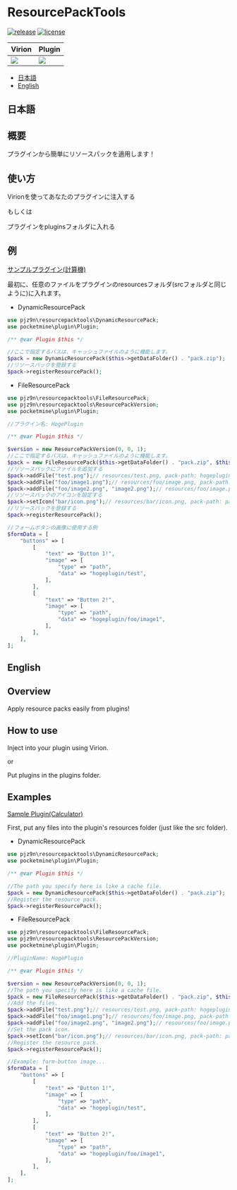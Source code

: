 # ResourcePackTools

[![release](https://img.shields.io/github/release/PJZ9n/ResourcePackTools.svg)](https://github.com/PJZ9n/ResourcePackTools/releases)
[![license](https://img.shields.io/badge/License-GPL--v3-green)](https://github.com/PJZ9n/ResourcePackTools/blob/master/LICENSE)

|Virion|Plugin|
|---|---|
|[![](https://poggit.pmmp.io/ci.shield/PJZ9n/ResourcePackTools/ResourcePackTools)](https://poggit.pmmp.io/ci/PJZ9n/ResourcePackTools/ResourcePackTools)|[![](https://poggit.pmmp.io/ci.shield/PJZ9n/ResourcePackTools/ResourcePackToolsPlugin)](https://poggit.pmmp.io/ci/PJZ9n/ResourcePackTools/ResourcePackToolsPlugin)|

- [日本語](#日本語)
- [English](#English)

## 日本語

## 概要
プラグインから簡単にリソースパックを適用します！

## 使い方
Virionを使ってあなたのプラグインに注入する

もしくは

プラグインをpluginsフォルダに入れる

## 例
[サンプルプラグイン(計算機)](https://github.com/PJZ9n/Calculator)

最初に、任意のファイルをプラグインのresourcesフォルダ(srcフォルダと同じように)に入れます。

- DynamicResourcePack
```php
use pjz9n\resourcepacktools\DynamicResourcePack;
use pocketmine\plugin\Plugin;

/** @var Plugin $this */

//ここで指定するパスは、キャッシュファイルのように機能します。
$pack = new DynamicResourcePack($this->getDataFolder() . "pack.zip");
//リソースパックを登録する
$pack->registerResourcePack();
```

- FileResourcePack
```php
use pjz9n\resourcepacktools\FileResourcePack;
use pjz9n\resourcepacktools\ResourcePackVersion;
use pocketmine\plugin\Plugin;

//プラグイン名: HogePlugin

/** @var Plugin $this */

$version = new ResourcePackVersion(0, 0, 1);
//ここで指定するパスは、キャッシュファイルのように機能します。
$pack = new FileResourcePack($this->getDataFolder() . "pack.zip", $this, $version);
//リソースパックにファイルを追加する
$pack->addFile("test.png");// resources/test.png, pack-path: hogeplugin/test.png
$pack->addFile("foo/image1.png");// resources/foo/image.png, pack-path: hogeplugin/foo/image1.png
$pack->addFile("foo/image2.png", "image2.png");// resources/foo/image.png, pack-path: hogeplugin/image2.png
//リソースパックのアイコンを設定する
$pack->setIcon("bar/icon.png");// resources/bar/icon.png, pack-path: pack_icon.png
//リソースパックを登録する
$pack->registerResourcePack();

//フォームボタンの画像に使用する例
$formData = [
    "buttons" => [
        [
            "text" => "Button 1!",
            "image" => [
                "type" => "path",
                "data" => "hogeplugin/test",
            ],
        ],
        [
            "text" => "Button 2!",
            "image" => [
                "type" => "path",
                "data" => "hogeplugin/foo/image1",
            ],
        ],
    ],
];
```

## English

## Overview
Apply resource packs easily from plugins!

## How to use
Inject into your plugin using Virion.

or

Put plugins in the plugins folder.

## Examples
[Sample Plugin(Calculator)](https://github.com/PJZ9n/Calculator)

First, put any files into the plugin's resources folder (just like the src folder).

- DynamicResourcePack
```php
use pjz9n\resourcepacktools\DynamicResourcePack;
use pocketmine\plugin\Plugin;

/** @var Plugin $this */

//The path you specify here is like a cache file.
$pack = new DynamicResourcePack($this->getDataFolder() . "pack.zip");
//Register the resource pack.
$pack->registerResourcePack();
```

- FileResourcePack
```php
use pjz9n\resourcepacktools\FileResourcePack;
use pjz9n\resourcepacktools\ResourcePackVersion;
use pocketmine\plugin\Plugin;

//PluginName: HogePlugin

/** @var Plugin $this */

$version = new ResourcePackVersion(0, 0, 1);
//The path you specify here is like a cache file.
$pack = new FileResourcePack($this->getDataFolder() . "pack.zip", $this, $version);
//Add the files.
$pack->addFile("test.png");// resources/test.png, pack-path: hogeplugin/test.png
$pack->addFile("foo/image1.png");// resources/foo/image.png, pack-path: hogeplugin/foo/image1.png
$pack->addFile("foo/image2.png", "image2.png");// resources/foo/image.png, pack-path: hogeplugin/image2.png
//Set the pack icon.
$pack->setIcon("bar/icon.png");// resources/bar/icon.png, pack-path: pack_icon.png
//Register the resource pack.
$pack->registerResourcePack();

//Example: form-button image...
$formData = [
    "buttons" => [
        [
            "text" => "Button 1!",
            "image" => [
                "type" => "path",
                "data" => "hogeplugin/test",
            ],
        ],
        [
            "text" => "Button 2!",
            "image" => [
                "type" => "path",
                "data" => "hogeplugin/foo/image1",
            ],
        ],
    ],
];
```
